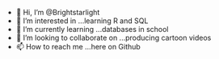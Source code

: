 - 👋 Hi, I’m @Brightstarlight
- 👀 I’m interested in ...learning R and SQL 
- 🌱 I’m currently learning ...databases in school 
- 💞️ I’m looking to collaborate on ...producing cartoon videos
- 📫 How to reach me ...here on Github

<!---
Brightstarlight/Brightstarlight is a ✨ special ✨ repository because its `README.md` (this file) appears on your GitHub profile.
You can click the Preview link to take a look at your changes.
--->
